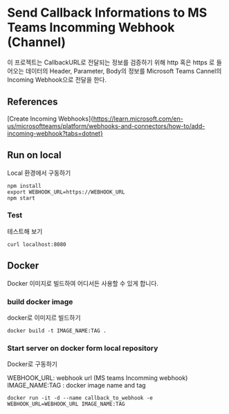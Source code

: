# Send Callback Informations to MS Teams Incomming Webhook (Channel)

이 프로젝트는 CallbackURL로 전달되는 정보를 검증하기 위해 http 혹은 https 로 들어오는 데이터의 Header, Parameter, Body의 정보를 Microsoft Teams Cannel의 Incoming Webhook으로 전달을 한다. 

## References
[Create Incoming Webhooks]{https://learn.microsoft.com/en-us/microsoftteams/platform/webhooks-and-connectors/how-to/add-incoming-webhook?tabs=dotnet}


## Run on local 
Local 환경에서 구동하기 

```
npm install
export WEBHOOK_URL=https://WEBHOOK_URL
npm start 
```

### Test
테스트해 보기

```
curl localhost:8080
```

## Docker 
Docker 이미지로 빌드하여 어디서든 사용할 수 있게 합니다.

### build docker image
docker로 이미지르 빌드하기 

```
docker build -t IMAGE_NAME:TAG .
```

### Start server on docker form local repository
Docker로 구동하기 

WEBHOOK_URL: webhook url (MS teams Incomming webhook)
IMAGE_NAME:TAG : docker image name and tag

```
docker run -it -d --name callback_to_webhook -e WEBHOOK_URL=WEBHOOK_URL IMAGE_NAME:TAG
```



